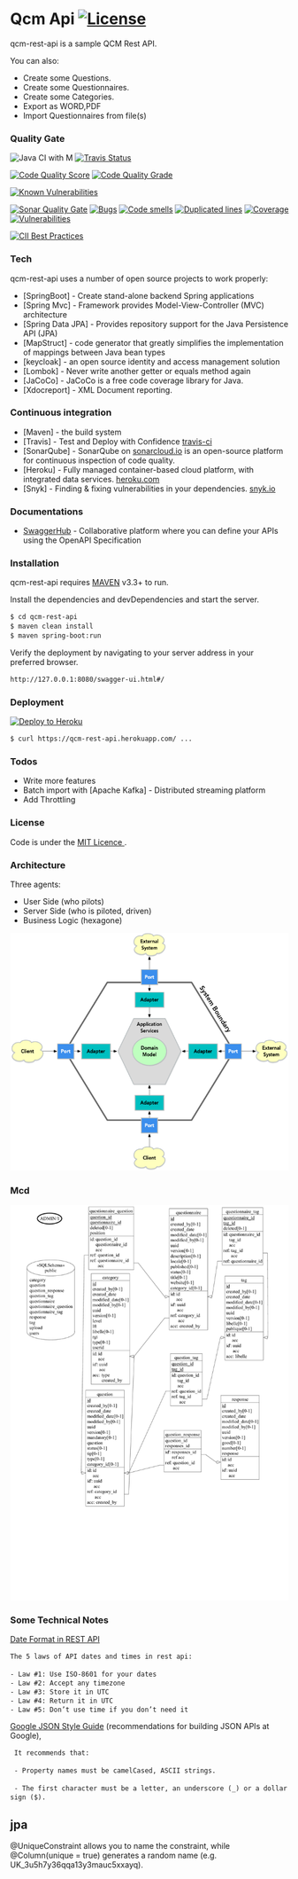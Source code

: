 # Qcm Api  [![License](http://img.shields.io/:license-mit-blue.svg)](https://opensource.org/licenses/mit-license.php)
 

qcm-rest-api is a sample QCM Rest API.

You can also:
  
  - Create some Questions.
  - Create some Questionnaires. 
  - Create some Categories.
  - Export as WORD,PDF
  - Import Questionnaires from file(s)

### Quality Gate
![Java CI with M](https://github.com/EricMuller/qcm-rest-api/workflows/Java%20CI%20with%20Maven/badge.svg) [![Travis Status](https://travis-ci.com/EricMuller/qcm-rest-api.svg?branch=master)](https://travis-ci.com/EricMuller/qcm-rest-api)


[![Code Quality Score](https://www.code-inspector.com/project/13123/score/svg?kill_cache=1)](https://frontend.code-inspector.com/public/project/13123/qcm-rest-api/dashboard)
[![Code Quality Grade](https://www.code-inspector.com/project/13123/status/svg?kill_cache=1)](https://frontend.code-inspector.com/public/project/13123/qcm-rest-api/dashboard)


[![Known Vulnerabilities](https://snyk.io/test/github/EricMuller/qcm-rest-api/badge.svg)](https://snyk.io/test/github/EricMuller/qcm-rest-api)

[![Sonar Quality Gate](https://sonarcloud.io/api/project_badges/measure?project=com.emu.apps.qcm%3Aqcm-rest-api&metric=alert_status)](https://sonarcloud.io/dashboard/index/com.emu.apps.qcm:qcm-rest-api) 
[![Bugs](https://sonarcloud.io/api/project_badges/measure?project=com.emu.apps.qcm%3Aqcm-rest-api&metric=bugs)](https://sonarcloud.io/component_measures?id=com.emu.apps.qcm%3Aqcm-rest-api&metric=bugs) 
[![Code smells](https://sonarcloud.io/api/project_badges/measure?project=com.emu.apps.qcm%3Aqcm-rest-api&metric=code_smells)](https://sonarcloud.io/component_measures?id=com.emu.apps.qcm%3Aqcm-rest-api&metric=code_smells) 
[![Duplicated lines](https://sonarcloud.io/api/project_badges/measure?project=com.emu.apps.qcm%3Aqcm-rest-api&metric=duplicated_lines_density)](https://sonarcloud.io/component_measures?id=com.emu.apps.qcm%3Aqcm-rest-api&metric=duplicated_lines_density)
[![Coverage](https://sonarcloud.io/api/project_badges/measure?project=com.emu.apps.qcm%3Aqcm-rest-api&metric=coverage)](https://sonarcloud.io/component_measures?id=com.emu.apps.qcm%3Aqcm-rest-api&metric=coverage)
[![Vulnerabilities](https://sonarcloud.io/api/project_badges/measure?project=com.emu.apps.qcm%3Aqcm-rest-api&metric=vulnerabilities)](https://sonarcloud.io/component_measures?id=com.emu.apps.qcm%3Aqcm-rest-api&metric=vulnerabilities)

[![CII Best Practices](https://bestpractices.coreinfrastructure.org/projects/2888/badge)](https://bestpractices.coreinfrastructure.org/projects/2888)

### Tech

qcm-rest-api uses a number of open source projects to work properly:

* [SpringBoot] - Create stand-alone backend Spring applications
* [Spring Mvc] -  Framework provides Model-View-Controller (MVC) architecture
* [Spring Data JPA]  - Provides repository support for the Java Persistence API (JPA)
* [MapStruct] - code generator that greatly simplifies the implementation of mappings between Java bean types  
* [keycloak] - an open source identity and access management solution
* [Lombok] - Never write another getter or equals method again
* [JaCoCo] - JaCoCo is a free code coverage library for Java.
* [Xdocreport] - XML Document reporting.

### Continuous integration

* [Maven] - the build system
* [Travis] - Test and Deploy with Confidence [travis-ci](https://travis-ci.com/EricMuller/qcm-rest-api)
* [SonarQube] - SonarQube on [sonarcloud.io](https://sonarcloud.io/dashboard?id=com.emu.apps.qcm:qcm-rest-api) is an open-source platform for continuous inspection of code quality.
* [Heroku] - Fully managed container-based cloud platform, with integrated data services. [heroku.com](https://www.heroku.com)
* [Snyk] - Finding & fixing vulnerabilities in your dependencies. [snyk.io](https://snyk.io)


### Documentations

* [SwaggerHub](https://app.swaggerhub.com/apis-docs/ericmuller/qcm-rest-api/2-oas3) - Collaborative platform where you can define your APIs using the OpenAPI Specification


### Installation

qcm-rest-api requires [MAVEN](https://maven.apache.org/) v3.3+ to run.

Install the dependencies and devDependencies and start the server.

```sh
$ cd qcm-rest-api
$ maven clean install
$ maven spring-boot:run
```

Verify the deployment by navigating to your server address in your preferred browser.

```sh
http://127.0.0.1:8080/swagger-ui.html#/
```

### Deployment

<a href="https://qcm-rest-api.herokuapp.com/swagger-ui.html#" target="_blank">![Deploy to Heroku](https://www.herokucdn.com/deploy/button.png)</a>

```sh
$ curl https://qcm-rest-api.herokuapp.com/ ...

```

### Todos

 - Write more features
 - Batch import with [Apache Kafka] - Distributed streaming platform
 - Add Throttling
 
 
### License


Code is under the [MIT Licence ](https://opensource.org/licenses/mit-license.php).

### Architecture

Three agents:
- User Side (who pilots)
- Server Side (who is piloted, driven)
- Business Logic (hexagone)

![Architecture](hexagonal.png)

### Mcd

![Mpd](mpd.png)

### Some Technical Notes 


[Date Format in REST API](http://apiux.com/2013/03/20/5-laws-api-dates-and-times/) 

    The 5 laws of API dates and times in rest api:

    - Law #1: Use ISO-8601 for your dates 
    - Law #2: Accept any timezone
    - Law #3: Store it in UTC
    - Law #4: Return it in UTC
    - Law #5: Don’t use time if you don’t need it



[Google JSON Style Guide](https://google.github.io/styleguide/jsoncstyleguide.xml?showone=Property_Name_Format#Property_Name_Format) (recommendations for building JSON APIs at Google),

     It recommends that:

     - Property names must be camelCased, ASCII strings.

     - The first character must be a letter, an underscore (_) or a dollar sign ($).

## jpa
@UniqueConstraint allows you to name the constraint, while @Column(unique = true) generates a random name (e.g. UK_3u5h7y36qqa13y3mauc5xxayq).

